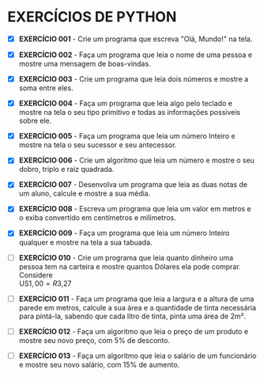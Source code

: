 # EXERCÍCIOS DE PYTHON

- [x] **EXERCÍCIO 001** - Crie um programa que escreva "Olá, Mundo!" na tela.

- [x] **EXERCÍCIO 002** - Faça um programa que leia o nome de uma pessoa e mostre uma mensagem de boas-vindas.

- [x] **EXERCÍCIO 003** - Crie um programa que leia dois números e mostre a soma entre eles.

- [x] **EXERCÍCIO 004** - Faça um programa que leia algo pelo teclado e mostre na tela o seu tipo primitivo e todas as informações possíveis sobre ele.

- [x] **EXERCÍCIO 005** - Faça um programa que leia um número Inteiro e mostre na tela o seu sucessor e seu antecessor.

- [x] **EXERCÍCIO 006** - Crie um algoritmo que leia um número e mostre o seu dobro, triplo e raiz quadrada.

- [x] **EXERCÍCIO 007** - Desenvolva um programa que leia as duas notas de um aluno, calcule e mostre a sua média.

- [x] **EXERCÍCIO 008** - Escreva um programa que leia um valor em metros e o exiba convertido em centímetros e milímetros.

- [x] **EXERCÍCIO 009** - Faça um programa que leia um número Inteiro qualquer e mostre na tela a sua tabuada.

- [ ] **EXERCÍCIO 010** - Crie um programa que leia quanto dinheiro uma pessoa tem na carteira e mostre quantos Dólares ela pode comprar.  
Considere  
US$1,00 = R$3,27

- [ ] **EXERCÍCIO 011** - Faça um programa que leia a largura e a altura de uma parede em metros, calcule a sua área e a quantidade de tinta necessária para pintá-la, sabendo que cada litro de tinta, pinta uma área de 2m².

- [ ] **EXERCÍCIO 012** - Faça um algoritmo que leia o preço de um produto e mostre seu novo preço, com 5% de desconto.

- [ ] **EXERCÍCIO 013** - Faça um algoritmo que leia o salário de um funcionário e mostre seu novo salário, com 15% de aumento.
